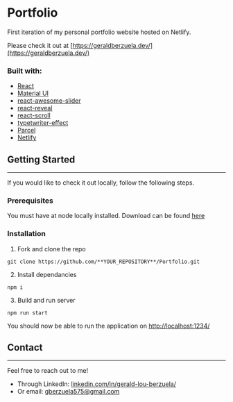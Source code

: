 # Portfolio

First iteration of my personal portfolio website hosted on Netlify.

Please check it out at [https://geraldberzuela.dev/](https://geraldberzuela.dev/)

### Built with:

- [React](https://reactjs.org/)
- [Material UI](https://material-ui.com/)
- [react-awesome-slider](https://github.com/rcaferati/react-awesome-slider)
- [react-reveal](https://www.react-reveal.com/)
- [react-scroll](https://github.com/fisshy/react-scroll)
- [typetwriter-effect](https://github.com/tameemsafi/typewriterjs)
- [Parcel](https://parceljs.org/)
- [Netlify](https://www.netlify.com/)

## Getting Started

---

If you would like to check it out locally, follow the following steps.

### **Prerequisites**

You must have at node locally installed. Download can be found [here](https://nodejs.org/en/)

### **Installation**

1. Fork and clone the repo

```
git clone https://github.com/**YOUR_REPOSITORY**/Portfolio.git
```

2. Install dependancies

```
npm i
```

3. Build and run server

```
npm run start
```

You should now be able to run the application on [http://localhost:1234/](http://localhost:1234/)

## Contact

---

Feel free to reach out to me!

- Through LinkedIn: [linkedin.com/in/gerald-lou-berzuela/](linkedin.com/in/gerald-lou-berzuela/)
- Or email: gberzuela575@gmail.com
